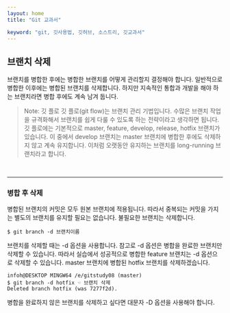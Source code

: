 ```yaml
---
layout: home
title: "Git 교과서"

keyword: "git, 깃사용법, 깃허브, 소스트리, 깃교과서"
---
```

## 브랜치 삭제
브랜치를 병합한 후에는 병합한 브랜치를 어떻게 관리할지 결정해야 합니다. 일반적으로 병합한 이후에는 병합된 브랜치를 삭제합니다. 하지만 지속적인 통합과 개발을 해야 하는 브랜치라면 병합 후에도 계속 남겨 둡니다.  

>Note: 깃 플로
깃 플로(git flow)는 브랜치 관리 기법입니다. 수많은 브랜치 작업을 규격화해서 브랜치를 쉽게 다룰 수 있도록 하는 전략이라고 생각하면 됩니다. 깃 플로에는 기본적으로 master, feature, develop, release, hotfix 브랜치가 있습니다. 이 중에서 develop 브랜치는 master 브랜치에 병합한 후에도 삭제하지 않고 계속 유지합니다. 이처럼 오랫동안 유지하는 브랜치를 long-running 브랜치라고 합니다.  

<br>
<hr>

### 병합 후 삭제
병합된 브랜치의 커밋은 모두 원본 브랜치에 적용됩니다. 따라서 중복되는 커밋을 가지는 별도의 브랜치를 유지할 필요는 없습니다. 불필요한 브랜치는 삭제합니다.  

```
$ git branch -d 브랜치이름
```
 
브랜치를 삭제할 때는 -d 옵션을 사용합니다. 참고로 -d 옵션은 병합을 완료한 브랜치만 삭제할 수 있습니다. 따라서 실습에서 성공적으로 병합한 feature 브랜치는 -d 옵션으로 삭제할 수 있습니다. master 브랜치에 병합된 hotfix 브랜치를 삭제하겠습니다.  

```
infoh@DESKTOP MINGW64 /e/gitstudy08 (master)
$ git branch -d hotfix ☜ 브랜치 삭제
Deleted branch hotfix (was 7277f2d).

```

병합을 완료하지 않은 브랜치를 삭제하고 싶다면 대문자 -D 옵션을 사용해야 합니다.

